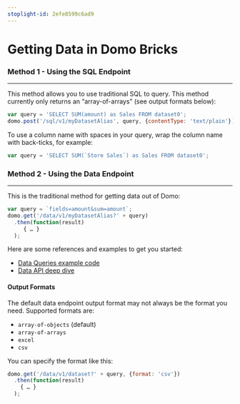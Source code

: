 ```yaml
---
stoplight-id: 2efe8599c6ad9
---
```


# Getting Data in Domo Bricks

### Method 1 - Using the SQL Endpoint
---
This method allows you to use traditional SQL to query. This method currently only returns an “array-of-arrays” (see output formats below):

```js
var query = 'SELECT SUM(amount) as Sales FROM dataset0';
domo.post('/sql/v1/myDatasetAlias', query, {contentType: 'text/plain'}).then(function(result) { … });
```

To use a column name with spaces in your query, wrap the column name with back-ticks, for example:

```js
var query = 'SELECT SUM(`Store Sales`) as Sales FROM dataset0';
```

### Method 2 - Using the Data Endpoint
---
This is the traditional method for getting data out of Domo:

```js
var query = `fields=amount&sum=amount`;
domo.get('/data/v1/myDatasetAlias?' + query)
  .then(function(result)
     { … }
  );
```

Here are some references and examples to get you started:

- [Data Queries example code](../../App-Framework/Guides/querying-data.md)
- [Data API deep dive](../../../Domo-App-APIs/Data-API.md)


#### Output Formats
The default data endpoint output format may not always be the format you need. Supported formats are:

- `array-of-objects` (default)
- `array-of-arrays`
- `excel`
- `csv`

You can specify the format like this:

```js
domo.get('/data/v1/dataset?' + query, {format: 'csv'})
  .then(function(result)
    { … }
  );
```



